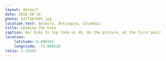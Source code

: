 ```yaml
---
layout: default
date: 2016-10-16
photo: 1477367695.jpg
location_text: Belmira, Antioquia, Colombia
title: Leading the hike
caption: Our hike to top took us 4h. On the picture, at the first position the guide who led us to the top, behind the crew I was with that day. With the big backpack on me the trek was hard but worth it! I met bunch of friends and saw crazy things!
location:
    latitude: 6.606241
    longitude: -75.666528
ratio: 1.33333
---
```

